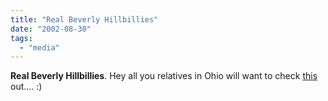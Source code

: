 ```yaml
---
title: "Real Beverly Hillbillies"
date: "2002-08-30"
tags: 
  - "media"
---
```


**Real Beverly Hillbillies**. Hey all you relatives in Ohio will want to check [this](http://www.cnn.com/2002/SHOWBIZ/TV/08/28/television.hillbillies.reut/index.html) out.... :)
